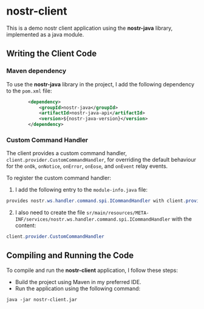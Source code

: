
# nostr-client

This is a demo nostr client application using the **nostr-java** library, implemented as a java module.

## Writing the Client Code

### Maven dependency
To use the **nostr-java** library in the project, I add the following dependency to the `pom.xml` file:
```xml
        <dependency>
            <groupId>nostr-java</groupId>
            <artifactId>nostr-java-api</artifactId>
            <version>${nostr-java-version}</version>
        </dependency>
```

### Custom Command Handler
The client provides a custom command handler, `client.provider.CustomCommandHandler`, for overriding the default behaviour for the `onOk`, `onNotice`, `onError`, `onEose`, and `onEvent` relay events.

To register the custom command handler:

1. I add the following entry to the `module-info.java` file:
```java
provides nostr.ws.handler.command.spi.ICommandHandler with client.provider.CustomCommandHandler;
```
2. I also need to create the file `sr/main/resources/META-INF/services/nostr.ws.handler.command.spi.ICommandHandler` with the content:

```java
client.provider.CustomCommandHandler
```

## Compiling and Running the Code
To compile and run the **nostr-client** application, I follow these steps:

 - Build the project using Maven in my preferred IDE.
 - Run the application using the following command:
```
java -jar nostr-client.jar 
```
